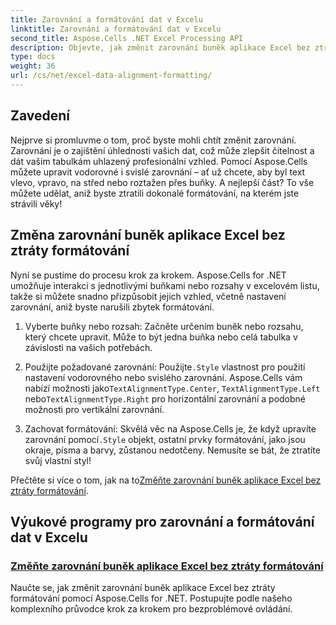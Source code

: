 ```yaml
---
title: Zarovnání a formátování dat v Excelu
linktitle: Zarovnání a formátování dat v Excelu
second_title: Aspose.Cells .NET Excel Processing API
description: Objevte, jak změnit zarovnání buněk aplikace Excel bez ztráty formátování v Aspose.Cells pro .NET. Naučte se krok za krokem tutoriál pro bezproblémové formátování dat v Excelu.
type: docs
weight: 36
url: /cs/net/excel-data-alignment-formatting/
---
```

## Zavedení

Nejprve si promluvme o tom, proč byste mohli chtít změnit zarovnání. Zarovnání je o zajištění úhlednosti vašich dat, což může zlepšit čitelnost a dát vašim tabulkám uhlazený profesionální vzhled. Pomocí Aspose.Cells můžete upravit vodorovné i svislé zarovnání – ať už chcete, aby byl text vlevo, vpravo, na střed nebo roztažen přes buňky. A nejlepší část? To vše můžete udělat, aniž byste ztratili dokonalé formátování, na kterém jste strávili věky!

## Změna zarovnání buněk aplikace Excel bez ztráty formátování

Nyní se pustíme do procesu krok za krokem. Aspose.Cells for .NET umožňuje interakci s jednotlivými buňkami nebo rozsahy v excelovém listu, takže si můžete snadno přizpůsobit jejich vzhled, včetně nastavení zarovnání, aniž byste narušili zbytek formátování.

1. Vyberte buňky nebo rozsah:
   Začněte určením buněk nebo rozsahu, který chcete upravit. Může to být jedna buňka nebo celá tabulka v závislosti na vašich potřebách.

2. Použijte požadované zarovnání:
    Použijte`.Style` vlastnost pro použití nastavení vodorovného nebo svislého zarovnání. Aspose.Cells vám nabízí možnosti jako`TextAlignmentType.Center`, `TextAlignmentType.Left` nebo`TextAlignmentType.Right` pro horizontální zarovnání a podobné možnosti pro vertikální zarovnání.

3. Zachovat formátování:
    Skvělá věc na Aspose.Cells je, že když upravíte zarovnání pomocí`.Style` objekt, ostatní prvky formátování, jako jsou okraje, písma a barvy, zůstanou nedotčeny. Nemusíte se bát, že ztratíte svůj vlastní styl!

 Přečtěte si více o tom, jak na to[Změňte zarovnání buněk aplikace Excel bez ztráty formátování](./change-cells-alignment-in-excel-without-losing-existing-formatting/).

## Výukové programy pro zarovnání a formátování dat v Excelu
### [Změňte zarovnání buněk aplikace Excel bez ztráty formátování](./change-cells-alignment-in-excel-without-losing-existing-formatting/)
Naučte se, jak změnit zarovnání buněk aplikace Excel bez ztráty formátování pomocí Aspose.Cells for .NET. Postupujte podle našeho komplexního průvodce krok za krokem pro bezproblémové ovládání.
